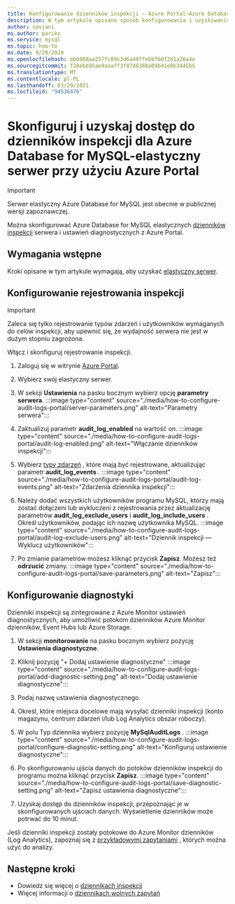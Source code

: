 ```yaml
---
title: Konfigurowanie dzienników inspekcji — Azure Portal-Azure Database for MySQL-elastyczny serwer
description: W tym artykule opisano sposób konfigurowania i uzyskiwania dostępu do dzienników inspekcji w Azure Database for MySQL elastycznym serwerze z Azure Portal.
author: savjani
ms.author: pariks
ms.service: mysql
ms.topic: how-to
ms.date: 9/29/2020
ms.openlocfilehash: ebb980aa257fc09c3d6a407febbf60f2d1a26a4e
ms.sourcegitcommit: f28ebb95ae9aaaff3f87d8388a09b41e0b3445b5
ms.translationtype: MT
ms.contentlocale: pl-PL
ms.lasthandoff: 03/29/2021
ms.locfileid: "94536476"
---
```

# <a name="configure-and-access-audit-logs-for-azure-database-for-mysql---flexible-server-using-the-azure-portal"></a>Skonfiguruj i uzyskaj dostęp do dzienników inspekcji dla Azure Database for MySQL-elastyczny serwer przy użyciu Azure Portal

> [!IMPORTANT]
> Serwer elastyczny Azure Database for MySQL jest obecnie w publicznej wersji zapoznawczej.

Można skonfigurować Azure Database for MySQL elastycznych [dzienników inspekcji](concepts-audit-logs.md) serwera i ustawień diagnostycznych z Azure Portal.

## <a name="prerequisites"></a>Wymagania wstępne
Kroki opisane w tym artykule wymagają, aby uzyskać [elastyczny serwer](quickstart-create-server-portal.md).

## <a name="configure-audit-logging"></a>Konfigurowanie rejestrowania inspekcji

>[!IMPORTANT]
> Zaleca się tylko rejestrowanie typów zdarzeń i użytkowników wymaganych do celów inspekcji, aby upewnić się, że wydajność serwera nie jest w dużym stopniu zagrożona.

Włącz i skonfiguruj rejestrowanie inspekcji.

1. Zaloguj się w witrynie [Azure Portal](https://portal.azure.com/).

1. Wybierz swój elastyczny serwer.

1. W sekcji **Ustawienia** na pasku bocznym wybierz opcję **parametry serwera**.
    :::image type="content" source="./media/how-to-configure-audit-logs-portal/server-parameters.png" alt-text="Parametry serwera":::

1. Zaktualizuj parametr **audit_log_enabled** na wartość on.
    :::image type="content" source="./media/how-to-configure-audit-logs-portal/audit-log-enabled.png" alt-text="Włączanie dzienników inspekcji":::

1. Wybierz [typy zdarzeń](concepts-audit-logs.md#configure-audit-logging) , które mają być rejestrowane, aktualizując parametr **audit_log_events** .
    :::image type="content" source="./media/how-to-configure-audit-logs-portal/audit-log-events.png" alt-text="Zdarzenia dziennika inspekcji":::

1. Należy dodać wszystkich użytkowników programu MySQL, którzy mają zostać dołączeni lub wykluczeni z rejestrowania przez aktualizację parametrów **audit_log_exclude_users** i **audit_log_include_users** . Określ użytkowników, podając ich nazwę użytkownika MySQL.
    :::image type="content" source="./media/how-to-configure-audit-logs-portal/audit-log-exclude-users.png" alt-text="Dziennik inspekcji — Wyklucz użytkowników":::

1. Po zmianie parametrów możesz kliknąć przycisk **Zapisz**. Możesz też **odrzucić** zmiany.
    :::image type="content" source="./media/how-to-configure-audit-logs-portal/save-parameters.png" alt-text="Zapisz":::

## <a name="set-up-diagnostics"></a>Konfigurowanie diagnostyki

Dzienniki inspekcji są zintegrowane z Azure Monitor ustawień diagnostycznych, aby umożliwić potokom dzienników Azure Monitor dzienników, Event Hubs lub Azure Storage.

1. W sekcji **monitorowanie** na pasku bocznym wybierz pozycję **Ustawienia diagnostyczne**.

1. Kliknij pozycję "+ Dodaj ustawienie diagnostyczne"  :::image type="content" source="./media/how-to-configure-audit-logs-portal/add-diagnostic-setting.png" alt-text="Dodaj ustawienie diagnostyczne":::

1. Podaj nazwę ustawienia diagnostycznego.

1. Określ, które miejsca docelowe mają wysyłać dzienniki inspekcji (konto magazynu, centrum zdarzeń i/lub Log Analytics obszar roboczy).

1. W polu Typ dziennika wybierz pozycję **MySqlAuditLogs** .
    :::image type="content" source="./media/how-to-configure-audit-logs-portal/configure-diagnostic-setting.png" alt-text="Konfiguruj ustawienie diagnostyczne":::

1. Po skonfigurowaniu ujścia danych do potoków dzienników inspekcji do programu można kliknąć przycisk **Zapisz**.
    :::image type="content" source="./media/how-to-configure-audit-logs-portal/save-diagnostic-setting.png" alt-text="Zapisz ustawienia diagnostyczne":::

1. Uzyskaj dostęp do dzienników inspekcji, przepoznając je w skonfigurowanych ujściach danych. Wyświetlenie dzienników może potrwać do 10 minut.

Jeśli dzienniki inspekcji zostały potokowe do Azure Monitor dzienników (Log Analytics), zapoznaj się z [przykładowymi zapytaniami](concepts-audit-logs.md#analyze-logs-in-azure-monitor-logs) , których można użyć do analizy.  

## <a name="next-steps"></a>Następne kroki

- Dowiedz się więcej o [dziennikach inspekcji](concepts-audit-logs.md)
- Więcej informacji o [dziennikach wolnych zapytań](concepts-slow-query-logs.md)
<!-- - Learn how to configure audit logs in the [Azure CLI](howto-configure-audit-logs-cli.md)-->